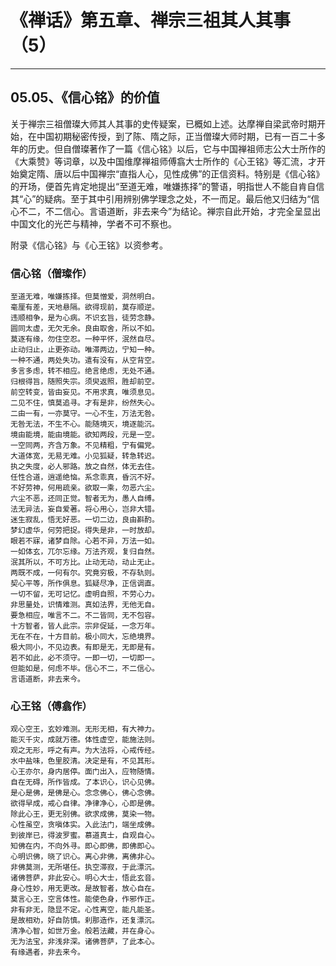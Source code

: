 # 《禅话》第五章、禅宗三祖其人其事（5）

------

## 05.05、《信心铭》的价值

关于禅宗三祖僧璨大师其人其事的史传疑案，已概如上述。达摩禅自梁武帝时期开始，在中国初期秘密传授，到了陈、隋之际，正当僧璨大师时期，已有一百二十多年的历史。但自僧璨著作了一篇《信心铭》以后，它与中国禅祖师志公大士所作的《大乘赞》等词章，以及中国维摩禅祖师傅翕大士所作的《心王铭》等汇流，才开始奠定隋、唐以后中国禅宗“直指人心，见性成佛”的正信资料。特别是《信心铭》的开场，便首先肯定地提出“至道无难，唯嫌拣择”的警语，明指世人不能自肯自信其“心”的疑病。至于其中引用辨别佛学理念之处，不一而足。最后他又归结为“信心不二，不二信心。言语道断，非去来今”为结论。禅宗自此开始，才完全呈显出中国文化的光芒与精神，学者不可不察也。

附录《信心铭》与《心王铭》以资参考。

### 信心铭（僧璨作）

```
至道无难，唯嫌拣择。但莫憎爱，洞然明白。
毫厘有差，天地悬隔。欲得现前，莫存顺逆。
违顺相争，是为心病。不识玄旨，徒劳念静。
圆同太虚，无欠无余。良由取舍，所以不如。
莫逐有缘，勿住空忍。一种平怀，泯然自尽。
止动归止，止更弥动。唯滞两边，宁知一种。
一种不通，两处失功。遣有没有，从空背空。
多言多虑，转不相应。绝言绝虑，无处不通。
归根得旨，随照失宗。须臾返照，胜却前空。
前空转变，皆由妄见。不用求真，唯须息见。
二见不住，慎莫追寻。才有是非，纷然失心。
二由一有，一亦莫守。一心不生，万法无咎。
无咎无法，不生不心。能随境灭，境逐能沉。
境由能境，能由境能。欲知两段，元是一空。
一空同两，齐含万象。不见精粗，宁有偏党。
大道体宽，无易无难。小见狐疑，转急转迟。
执之失度，必人邪路。放之自然，体无去住。
任性合道，逍遥绝恼。系念乖真，昏沉不好。
不好劳神，何用疏亲。欲取一乘，勿恶六尘。
六尘不恶，还同正觉。智者无为，愚人自缚。
法无异法，妄自爱著。将心用心，岂非大错。
迷生寂乱，悟无好恶。一切二边，良由斟酌。
梦幻虚华，何劳把捉。得失是非，一时放却。
眼若不寐，诸梦自除。心若不异，万法一如。
一如体玄，兀尔忘缘。万法齐观，复归自然。
泯其所以，不可方比。止动无动，动止无止。
两既不成，一何有尔。究竟穷极，不存轨则。
契心平等，所作俱息。狐疑尽净，正信调直。
一切不留，无可记忆。虚明自照，不劳心力。
非思量处，识情难测。真如法界，无他无自。
要急相应，唯言不二。不二皆同，无不包容。
十方智者，皆人此宗。宗非促延，一念万年。
无在不在，十方目前。极小同大，忘绝境界。
极大同小，不见边表。有即是无，无即是有。
若不如此，必不须守。一即一切，一切即一。
但能如是，何虑不毕。信心不二，不二信心。
言语道断，非去来今。
```



### 心王铭（傅翕作）

```
观心空王，玄妙难测。无形无相，有大神力。
能灭千灾，成就万德。体性虚空，能施法则。
观之无形，呼之有声。为大法将，心戒传经。
水中盐味，色里胶清。决定是有，不见其形。
心王亦尔，身内居停。面门出入，应物随情。
自在无碍，所作皆成。了本识心，识心见佛。
是心是佛，是佛是心。念念佛心，佛心念佛。
欲得早成，戒心自律。净律净心，心即是佛。
除此心王，更无别佛。欲求成佛，莫染一物。
心性虽空，贪嗔体实。入此法门，端坐成佛。
到彼岸已，得波罗蜜。慕道真士，自观自心。
知佛在内，不向外寻。即心即佛，即佛即心。
心明识佛，晓了识心。离心非佛，离佛非心。
非佛莫测，无所堪任。执空滞寂，于此漂沉。
诸佛菩萨，非此安心。明心大士，悟此玄音。
身心性妙，用无更改。是故智者，放心自在。
莫言心王，空言体性。能使色身，作邪作正。
非有非无，隐显不定。心性离空，能凡能圣。
是故相劝，好自防慎。刹那造作，还复漂沉。
清净心智，如世万金。般若法藏，并在身心。
无为法宝，非浅非深。诸佛菩萨，了此本心。
有缘遇者，非去来今。


```

